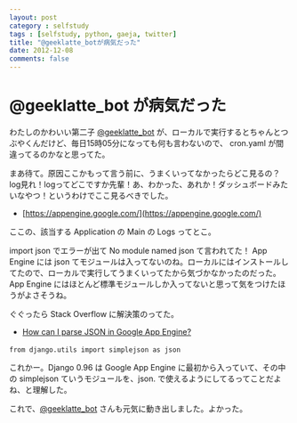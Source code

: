 ```yaml
---
layout: post
category : selfstudy
tags : [selfstudy, python, gaeja, twitter]
title: "@geeklatte_botが病気だった"
date: 2012-12-08
comments: false
---
```


# @geeklatte_bot が病気だった

わたしのかわいい第二子 [@geeklatte_bot](https://twitter.com/geeklatte_bot) が、ローカルで実行するとちゃんとつぶやくんだけど、毎日15時05分になっても何も言わないので、 cron.yaml が間違ってるのかなと思ってた。

まあ待て。原因ここかもって言う前に、うまくいってなかったらどこ見るの？log見れ！logってどこですか先輩！あ、わかった、あれか！ダッシュボードみたいなやつ！というわけでここ見るべきでした。 

* [https://appengine.google.com/](https://appengine.google.com/) 

ここの、該当する Application の Main の Logs ってとこ。  

import json でエラーが出て No module named json て言われてた！
App Engine には json てモジュールは入ってないのね。ローカルにはインストールしてたので、ローカルで実行してうまくいってたから気づかなかったのだった。
App Engine にはほとんど標準モジュールしか入ってないと思って気をつけたほうがよさそうね。

ぐぐったら Stack Overflow に解決策のってた。  

* [How can I parse JSON in Google App Engine?](http://stackoverflow.com/questions/1171584/how-can-i-parse-json-in-google-app-engine) 

`from django.utils import simplejson as json` 

これかー。Django 0.96 は Google App Engine に最初から入っていて、その中の simplejson ていうモジュールを、json. で使えるようにしてるってことだよね、と理解した。

これで、[@geeklatte_bot](https://twitter.com/geeklatte_bot)  さんも元気に動き出しました。よかった。